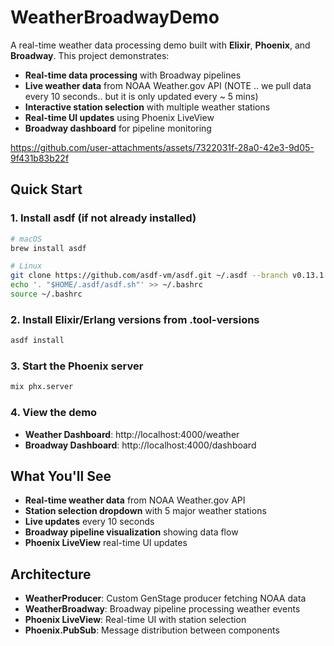 # WeatherBroadwayDemo

A real-time weather data processing demo built with **Elixir**, **Phoenix**, and **Broadway**. This project demonstrates:

- **Real-time data processing** with Broadway pipelines
- **Live weather data** from NOAA Weather.gov API (NOTE .. we pull data every 10 seconds.. but it is only updated every ~ 5 mins)
- **Interactive station selection** with multiple weather stations
- **Real-time UI updates** using Phoenix LiveView
- **Broadway dashboard** for pipeline monitoring



https://github.com/user-attachments/assets/7322031f-28a0-42e3-9d05-9f431b83b22f



## Quick Start

### 1. Install asdf (if not already installed)

```bash
# macOS
brew install asdf

# Linux
git clone https://github.com/asdf-vm/asdf.git ~/.asdf --branch v0.13.1
echo '. "$HOME/.asdf/asdf.sh"' >> ~/.bashrc
source ~/.bashrc
```

### 2. Install Elixir/Erlang versions from .tool-versions

```bash
asdf install
```

### 3. Start the Phoenix server

```bash
mix phx.server
```

### 4. View the demo

- **Weather Dashboard**: http://localhost:4000/weather
- **Broadway Dashboard**: http://localhost:4000/dashboard

## What You'll See

- **Real-time weather data** from NOAA Weather.gov API
- **Station selection dropdown** with 5 major weather stations
- **Live updates** every 10 seconds
- **Broadway pipeline visualization** showing data flow
- **Phoenix LiveView** real-time UI updates

## Architecture

- **WeatherProducer**: Custom GenStage producer fetching NOAA data
- **WeatherBroadway**: Broadway pipeline processing weather events
- **Phoenix LiveView**: Real-time UI with station selection
- **Phoenix.PubSub**: Message distribution between components

